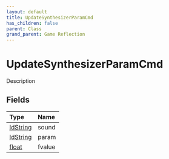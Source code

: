 ```yaml
---
layout: default
title: UpdateSynthesizerParamCmd
has_children: false
parent: Class
grand_parent: Game Reflection
---
```

# UpdateSynthesizerParamCmd
Description 

## Fields

| Type | Name |
|:----------|:--------------|
| [IdString](/riftbreaker-wiki/docs/game-reflection/components/id_string/) | sound |
| [IdString](/riftbreaker-wiki/docs/game-reflection/components/id_string/) | param |
| [float](/riftbreaker-wiki/docs/game-reflection/components/float/) | fvalue |

